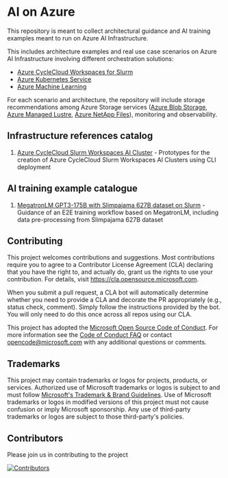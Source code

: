 # AI on Azure

This repository is meant to collect architectural guidance and AI training examples meant to run on Azure AI Infrastructure.

This includes architecture examples and real use case scenarios on Azure AI Infrastructure involving different orchestration solutions:
* [Azure CycleCloud Workspaces for Slurm](https://learn.microsoft.com/en-us/azure/cyclecloud/overview-ccws?view=cyclecloud-8)
* [Azure Kubernetes Service](https://learn.microsoft.com/en-us/azure/aks/what-is-aks)
* [Azure Machine Learning](https://learn.microsoft.com/en-us/azure/machine-learning/?view=azureml-api-2)  

For each scenario and architecture, the repository will include storage recommendations among Azure Storage services ([Azure Blob Storage](https://azure.microsoft.com/en-us/products/storage/blobs), [Azure Managed Lustre](https://learn.microsoft.com/en-us/azure/azure-managed-lustre/amlfs-overview), [Azure NetApp Files](https://learn.microsoft.com/en-us/azure/azure-netapp-files/azure-netapp-files-introduction)), monitoring and observability.

## Infrastructure references catalog

1. [Azure CycleCloud Slurm Workspaces AI Cluster](./infrastructure_references/azure_cyclecloud_workspaces_for_slurm/README.md) - Prototypes for the creation of Azure CycleCloud Slurm Workspaces AI Clusters using CLI deployment

## AI training example catalogue
1. [MegatronLM GPT3-175B with Slimpajama 627B dataset on Slurm](./examples/megatron-lm/GPT3-175B/slurm/README.md) - Guidance of an E2E training workflow based on MegatronLM, including data pre-processing from Slimpajama 627B dataset


## Contributing

This project welcomes contributions and suggestions.  Most contributions require you to agree to a
Contributor License Agreement (CLA) declaring that you have the right to, and actually do, grant us
the rights to use your contribution. For details, visit https://cla.opensource.microsoft.com.

When you submit a pull request, a CLA bot will automatically determine whether you need to provide
a CLA and decorate the PR appropriately (e.g., status check, comment). Simply follow the instructions
provided by the bot. You will only need to do this once across all repos using our CLA.

This project has adopted the [Microsoft Open Source Code of Conduct](https://opensource.microsoft.com/codeofconduct/).
For more information see the [Code of Conduct FAQ](https://opensource.microsoft.com/codeofconduct/faq/) or
contact [opencode@microsoft.com](mailto:opencode@microsoft.com) with any additional questions or comments.

## Trademarks

This project may contain trademarks or logos for projects, products, or services. Authorized use of Microsoft 
trademarks or logos is subject to and must follow 
[Microsoft's Trademark & Brand Guidelines](https://www.microsoft.com/en-us/legal/intellectualproperty/trademarks/usage/general).
Use of Microsoft trademarks or logos in modified versions of this project must not cause confusion or imply Microsoft sponsorship.
Any use of third-party trademarks or logos are subject to those third-party's policies.

## Contributors

Please join us in contributing to the project

[![Contributors](https://contrib.rocks/image?repo=Azure/ai-on-azure)](https://github.com/Azure/ai-on-azure/graphs/contributors)